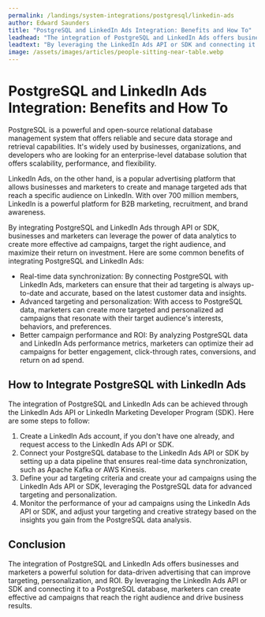 ```yaml
---
permalink: /landings/system-integrations/postgresql/linkedin-ads
author: Edward Saunders
title: "PostgreSQL and LinkedIn Ads Integration: Benefits and How To"
leadhead: "The integration of PostgreSQL and LinkedIn Ads offers businesses and marketers a powerful solution for data-driven advertising that can improve targeting, personalization, and ROI"
leadtext: "By leveraging the LinkedIn Ads API or SDK and connecting it to a PostgreSQL database, marketers can create effective ad campaigns that reach the right audience and drive business results."
image: /assets/images/articles/people-sitting-near-table.webp
---
```

<div class="arttext">	<h1>PostgreSQL and LinkedIn Ads Integration: Benefits and How To</h1>
	<p>PostgreSQL is a powerful and open-source relational database management system that offers reliable and secure data storage and retrieval capabilities. It's widely used by businesses, organizations, and developers who are looking for an enterprise-level database solution that offers scalability, performance, and flexibility.</p>
	<p>LinkedIn Ads, on the other hand, is a popular advertising platform that allows businesses and marketers to create and manage targeted ads that reach a specific audience on LinkedIn. With over 700 million members, LinkedIn is a powerful platform for B2B marketing, recruitment, and brand awareness.</p>
	<p>By integrating PostgreSQL and LinkedIn Ads through API or SDK, businesses and marketers can leverage the power of data analytics to create more effective ad campaigns, target the right audience, and maximize their return on investment. Here are some common benefits of integrating PostgreSQL and LinkedIn Ads:</p>
	<ul>
		<li>Real-time data synchronization: By connecting PostgreSQL with LinkedIn Ads, marketers can ensure that their ad targeting is always up-to-date and accurate, based on the latest customer data and insights.</li>
		<li>Advanced targeting and personalization: With access to PostgreSQL data, marketers can create more targeted and personalized ad campaigns that resonate with their target audience's interests, behaviors, and preferences.</li>
		<li>Better campaign performance and ROI: By analyzing PostgreSQL data and LinkedIn Ads performance metrics, marketers can optimize their ad campaigns for better engagement, click-through rates, conversions, and return on ad spend.</li>
	</ul>
	<h2>How to Integrate PostgreSQL with LinkedIn Ads</h2>
	<p>The integration of PostgreSQL and LinkedIn Ads can be achieved through the LinkedIn Ads API or LinkedIn Marketing Developer Program (SDK). Here are some steps to follow:</p>
	<ol>
		<li>Create a LinkedIn Ads account, if you don't have one already, and request access to the LinkedIn Ads API or SDK.</li>
		<li>Connect your PostgreSQL database to the LinkedIn Ads API or SDK by setting up a data pipeline that ensures real-time data synchronization, such as Apache Kafka or AWS Kinesis.</li>
		<li>Define your ad targeting criteria and create your ad campaigns using the LinkedIn Ads API or SDK, leveraging the PostgreSQL data for advanced targeting and personalization.</li>
		<li>Monitor the performance of your ad campaigns using the LinkedIn Ads API or SDK, and adjust your targeting and creative strategy based on the insights you gain from the PostgreSQL data analysis.</li>
	</ol>
	<h2>Conclusion</h2>
	<p>The integration of PostgreSQL and LinkedIn Ads offers businesses and marketers a powerful solution for data-driven advertising that can improve targeting, personalization, and ROI. By leveraging the LinkedIn Ads API or SDK and connecting it to a PostgreSQL database, marketers can create effective ad campaigns that reach the right audience and drive business results.</p>
</div>